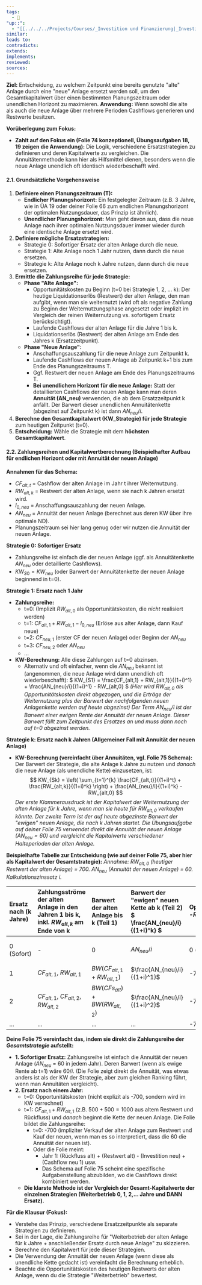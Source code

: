 ```yaml
---
tags:
  - 🌱
"up::":
  - "[[../../../Projects/Courses/_Investition und Finanzierung|_Investition und Finanzierung]]"
similar:
leads to:
contradicts:
extends:
implements:
reviewed:
sources:
---
```

**Ziel:** Entscheidung, zu welchem Zeitpunkt eine bereits genutzte "alte" Anlage durch eine "neue" Anlage ersetzt werden soll, um den Gesamtkapitalwert über einen bestimmten Planungszeitraum oder unendlichen Horizont zu maximieren.
**Anwendung:** Wenn sowohl die alte als auch die neue Anlage über mehrere Perioden Cashflows generieren und Restwerte besitzen.

**Vorüberlegung zum Fokus:**
*   **Zahlt auf den Fokus ein (Folie 74 konzeptionell, Übungsaufgaben 18, 19 zeigen die Anwendung):** Die Logik, verschiedene Ersatzstrategien zu definieren und deren Kapitalwerte zu vergleichen. Die Annuitätenmethode kann hier als Hilfsmittel dienen, besonders wenn die neue Anlage unendlich oft identisch wiederbeschafft wird.

#### **2.1. Grundsätzliche Vorgehensweise**

1.  **Definiere einen Planungszeitraum (T):**
    *   **Endlicher Planungshorizont:** Ein festgelegter Zeitraum (z.B. 3 Jahre, wie in ÜA 19 oder deiner Folie 66 zum endlichen Planungshorizont der optimalen Nutzungsdauer, das Prinzip ist ähnlich).
    *   **Unendlicher Planungshorizont:** Man geht davon aus, dass die neue Anlage nach ihrer optimalen Nutzungsdauer immer wieder durch eine identische Anlage ersetzt wird.
2.  **Definiere mögliche Ersatzstrategien:**
    *   Strategie 0: Sofortiger Ersatz der alten Anlage durch die neue.
    *   Strategie 1: Alte Anlage noch 1 Jahr nutzen, dann durch die neue ersetzen.
    *   Strategie k: Alte Anlage noch k Jahre nutzen, dann durch die neue ersetzen.
3.  **Ermittle die Zahlungsreihe für jede Strategie:**
    *   **Phase "Alte Anlage":**
        *   Opportunitätskosten zu Beginn (t=0 bei Strategie 1, 2, ... k): Der heutige Liquidationserlös (Restwert) der alten Anlage, den man aufgibt, wenn man sie weiternutzt (wird oft als negative Zahlung zu Beginn der Weiternutzungsphase angesetzt oder implizit im Vergleich der reinen Weiternutzung vs. sofortigem Ersatz berücksichtigt).
        *   Laufende Cashflows der alten Anlage für die Jahre 1 bis k.
        *   Liquidationserlös (Restwert) der alten Anlage am Ende des Jahres k (Ersatzzeitpunkt).
    *   **Phase "Neue Anlage":**
        *   Anschaffungsauszahlung für die neue Anlage zum Zeitpunkt k.
        *   Laufende Cashflows der neuen Anlage ab Zeitpunkt k+1 bis zum Ende des Planungszeitraums T.
        *   Ggf. Restwert der neuen Anlage am Ende des Planungszeitraums T.
        *   **Bei unendlichem Horizont für die neue Anlage:** Statt der detaillierten Cashflows der neuen Anlage kann man deren **Annuität (AN_neu)** verwenden, die ab dem Ersatzzeitpunkt k anfällt. Der Barwert dieser unendlichen Annuitätenkette (abgezinst auf Zeitpunkt k) ist dann $AN_{neu}/i$.
4.  **Berechne den Gesamtkapitalwert (KW_Strategie) für jede Strategie** zum heutigen Zeitpunkt (t=0).
5.  **Entscheidung:** Wähle die Strategie mit dem **höchsten Gesamtkapitalwert**.

#### **2.2. Zahlungsreihen und Kapitalwertberechnung (Beispielhafter Aufbau für endlichen Horizont oder mit Annuität der neuen Anlage)**

**Annahmen für das Schema:**
*   $CF_{alt,t}$ = Cashflow der alten Anlage im Jahr t ihrer Weiternutzung.
*   $RW_{alt,k}$ = Restwert der alten Anlage, wenn sie nach k Jahren ersetzt wird.
*   $I_{0,neu}$ = Anschaffungsauszahlung der neuen Anlage.
*   $AN_{neu}$ = Annuität der neuen Anlage (berechnet aus deren KW über ihre optimale ND).
*   Planungszeitraum sei hier lang genug oder wir nutzen die Annuität der neuen Anlage.

**Strategie 0: Sofortiger Ersatz**
*   Zahlungsreihe ist einfach die der neuen Anlage (ggf. als Annuitätenkette $AN_{neu}$ oder detaillierte Cashflows).
*   $KW_{S0} = KW_{neu}$ (oder Barwert der Annuitätenkette der neuen Anlage beginnend in t=0).

**Strategie 1: Ersatz nach 1 Jahr**
*   **Zahlungsreihe:**
    *   t=0: (Implizit $RW_{alt,0}$ als Opportunitätskosten, die *nicht* realisiert werden)
    *   t=1: $CF_{alt,1} + RW_{alt,1} - I_{0,neu}$ (Erlöse aus alter Anlage, dann Kauf neue)
    *   t=2: $CF_{neu,1}$ (erster CF der neuen Anlage) oder Beginn der $AN_{neu}$
    *   t=3: $CF_{neu,2}$ oder $AN_{neu}$
    *   ...
*   **KW-Berechnung:** Alle diese Zahlungen auf t=0 abzinsen.
    *   Alternativ und oft einfacher, wenn die $AN_{neu}$ bekannt ist (angenommen, die neue Anlage wird dann unendlich oft wiederbeschafft):
        $ KW_{S1} = \frac{CF_{alt,1} + RW_{alt,1}}{(1+i)^1} + \frac{AN_{neu}/i}{(1+i)^1} - RW_{alt,0} $
        *(Hier wird $RW_{alt,0}$ als Opportunitätskosten direkt abgezogen, und die Erträge der Weiternutzung plus der Barwert der nachfolgenden neuen Anlagenkette werden auf heute abgezinst)*
        *Der Term $AN_{neu}/i$ ist der Barwert einer ewigen Rente der Annuität der neuen Anlage. Dieser Barwert fällt zum Zeitpunkt des Ersatzes an und muss dann noch auf t=0 abgezinst werden.*

**Strategie k: Ersatz nach k Jahren (Allgemeiner Fall mit Annuität der neuen Anlage)**
*   **KW-Berechnung (vereinfacht über Annuitäten, vgl. Folie 75 Schema):**
    Der Barwert der Strategie, die alte Anlage k Jahre zu nutzen und *danach* die neue Anlage (als unendliche Kette) einzusetzen, ist:
    $$ KW_{Sk} = \left( \sum_{t=1}^{k} \frac{CF_{alt,t}}{(1+i)^t} + \frac{RW_{alt,k}}{(1+i)^k} \right) + \frac{AN_{neu}/i}{(1+i)^k} - RW_{alt,0} $$
    *Der erste Klammerausdruck ist der Kapitalwert der Weiternutzung der alten Anlage für k Jahre, wenn man sie heute für $RW_{alt,0}$ verkaufen könnte. Der zweite Term ist der auf heute abgezinste Barwert der "ewigen" neuen Anlage, die nach k Jahren startet.*
    *Die Übungsaufgabe auf deiner Folie 75 verwendet direkt die Annuität der neuen Anlage ($AN_{neu}=60$) und vergleicht die Kapitalwerte verschiedener Halteperioden der alten Anlage.*

**Beispielhafte Tabelle zur Entscheidung (wie auf deiner Folie 75, aber hier als Kapitalwert der Gesamtstrategie):**
*Annahme: $RW_{alt,0}$ (heutiger Restwert der alten Anlage) = 700. $AN_{neu}$ (Annuität der neuen Anlage) = 60. Kalkulationszinssatz i.*

| Ersatz nach (k Jahre) | Zahlungsströme der alten Anlage in den Jahren 1 bis k, inkl. $RW_{alt,k}$ am Ende von k | Barwert der alten Anlage bis k (Teil 1) | Barwert der "ewigen" neuen Kette ab k (Teil 2) $ \frac{AN_{neu}/i}{(1+i)^k} $ | Opportunitätskosten -$RW_{alt,0}$ | **Gesamt-KW der Strategie** |
| :-------------------- | :--------------------------------------------------------------------------------------- | :--------------------------------------- | :------------------------------------------------------------------------------ | :-------------------------------- | :-------------------------- |
| 0 (Sofort)            | -                                                                                        | 0                                        | $AN_{neu}/i$                                                                    | 0 (da direkt KWneu)               | $AN_{neu}/i$ (oder $KW_{neu}$) |
| 1                     | $CF_{alt,1}$, $RW_{alt,1}$                                                               | $BW(CF_{alt,1}+RW_{alt,1})$              | $\frac{AN_{neu}/i}{(1+i)^1}$                                                    | -700                              | **Berechnen**               |
| 2                     | $CF_{alt,1}$, $CF_{alt,2}$, $RW_{alt,2}$                                                 | $BW(CFs_{alt})+BW(RW_{alt,2})$           | $\frac{AN_{neu}/i}{(1+i)^2}$                                                    | -700                              | **Berechnen**               |
| ...                   | ...                                                                                      | ...                                      | ...                                                                             | -700                              | **Berechnen**               |

**Deine Folie 75 vereinfacht das, indem sie direkt die Zahlungsreihe der *Gesamtstrategie* aufstellt:**
*   **1. Sofortiger Ersatz:** Zahlungsreihe ist einfach die Annuität der neuen Anlage ($AN_{neu}$ = 60 in jedem Jahr). Deren Barwert (wenn als ewige Rente ab t=1) wäre $60/i$. (Die Folie zeigt direkt die Annuität, was etwas anders ist als der KW der Strategie, aber zum gleichen Ranking führt, wenn man Annuitäten vergleicht).
*   **2. Ersatz nach einem Jahr:**
    *   t=0: Opportunitätskosten (nicht explizit als -700, sondern wird im KW verrechnet)
    *   t=1: $CF_{alt,1} + RW_{alt,1}$ (z.B. $500+500=1000$ aus altem Restwert und Rückfluss) und *danach* beginnt die Kette der neuen Anlage. Die Folie bildet die Zahlungsreihe:
        *   t=0: -700 (impliziter Verkauf der alten Anlage zum Restwert und Kauf der neuen, wenn man es so interpretiert, dass die 60 die Annuität der neuen ist).
        *   Oder die Folie meint:
            *   Jahr 1: (Rückfluss alt) + (Restwert alt) - (Investition neu) + (Cashflow neu 1) usw.
            *   Das Schema auf Folie 75 scheint eine spezifische Aufgabenstellung abzubilden, wo die Cashflows direkt kombiniert werden.
    *   **Die klarste Methode ist der Vergleich der Gesamt-Kapitalwerte der einzelnen Strategien (Weiterbetrieb 0, 1, 2,... Jahre und DANN Ersatz).**

**Für die Klausur (Fokus):**
*   Verstehe das Prinzip, verschiedene Ersatzzeitpunkte als separate Strategien zu definieren.
*   Sei in der Lage, die Zahlungsreihe für "Weiterbetrieb der alten Anlage für k Jahre + anschließender Ersatz durch neue Anlage" zu skizzieren.
*   Berechne den Kapitalwert für jede dieser Strategien.
*   Die Verwendung der Annuität der neuen Anlage (wenn diese als unendliche Kette gedacht ist) vereinfacht die Berechnung erheblich.
*   Beachte die Opportunitätskosten des heutigen Restwerts der alten Anlage, wenn du die Strategie "Weiterbetrieb" bewertest.
